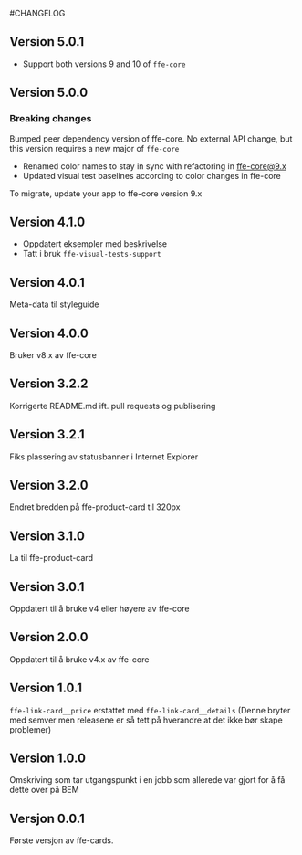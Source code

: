 #CHANGELOG

## Version 5.0.1
* Support both versions 9 and 10 of `ffe-core`

## Version 5.0.0

### Breaking changes

Bumped peer dependency version of ffe-core. No external API change, but this version requires a new major of `ffe-core`

* Renamed color names to stay in sync with refactoring in ffe-core@9.x
* Updated visual test baselines according to color changes in ffe-core

To migrate, update your app to ffe-core version 9.x

## Version 4.1.0
* Oppdatert eksempler med beskrivelse
* Tatt i bruk `ffe-visual-tests-support`

## Version 4.0.1
Meta-data til styleguide

## Version 4.0.0
Bruker v8.x av ffe-core

## Version 3.2.2
Korrigerte README.md ift. pull requests og publisering

## Version 3.2.1
Fiks plassering av statusbanner i Internet Explorer

## Version 3.2.0
Endret bredden på ffe-product-card til 320px

## Version 3.1.0
La til ffe-product-card

## Version 3.0.1
Oppdatert til å bruke v4 eller høyere av ffe-core

## Version 2.0.0
Oppdatert til å bruke v4.x av ffe-core

## Version 1.0.1
`ffe-link-card__price` erstattet med `ffe-link-card__details`
(Denne bryter med semver men releasene er så tett på hverandre at det ikke bør skape problemer)

## Version 1.0.0
Omskriving som tar utgangspunkt i en jobb som allerede var gjort for å få dette over på BEM

## Versjon 0.0.1
Første versjon av ffe-cards.
